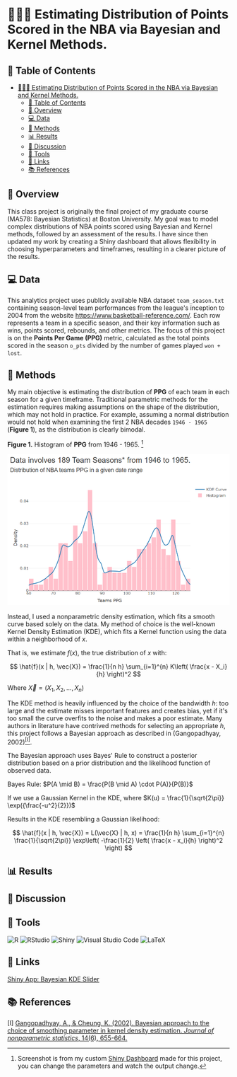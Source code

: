 # 🕵🏽‍♀️ Estimating Distribution of Points Scored in the NBA via Bayesian and Kernel Methods.

## 📃 Table of Contents

- [🕵🏽‍♀️ Estimating Distribution of Points Scored in the NBA via Bayesian and Kernel Methods.](#️-estimating-distribution-of-points-scored-in-the-nba-via-bayesian-and-kernel-methods)
  - [📃 Table of Contents](#-table-of-contents)
  - [🚀 Overview](#-overview)
  - [💻 Data](#-data)
  - [📑 Methods](#-methods)
  - [📊 Results](#-results)
  - [💬 Discussion](#-discussion)
  - [🔧 Tools](#-tools)
  - [🔗 Links](#-links)
  - [📚 References](#-references)


## 🚀 Overview

This class project is originally the final project of my graduate course (MA578: Bayesian Statistics) at Boston University.  My goal was to model complex distributions of NBA points scored using Bayesian and Kernel methods, followed by an assessment of the results.  I have since then updated my work by creating a Shiny dashboard that allows flexibility in choosing hyperparameters and timeframes, resulting in a clearer picture of the results.

## 💻 Data

This analytics project uses publicly available NBA dataset `team_season.txt` containing season-level team performances from the league's inception to 2004 from the website https://www.basketball-reference.com/.  Each row represents a team in a specific season, and their key information such as wins, points scored, rebounds, and other metrics.  The focus of this project is on the **Points Per Game (PPG)** metric, calculated as the total points scored in the season `o_pts` divided by the number of games played `won + lost`.

## 📑 Methods

My main objective is estimating the distribution of **PPG** of each team in each season for a given timeframe.  Traditional parametric methods for the estimation requires making assumptions on the shape of the distribution, which may not hold in practice.  For example, assuming a normal distribution would not hold when examining the first 2 NBA decades `1946 - 1965` (**Figure 1**), as the distribution is clearly bimodal.

**Figure 1.** Histogram of **PPG** from 1946 - 1965. [^1]

![1946-1965 Histogram](Visuals/Figure1-1946_1965_Histogram.png)

[^1]: Screenshot is from my custom [Shiny Dashboard](https://catalyzeanalytics.shinyapps.io/Bayesian-KDE-ab-Slider/) made for this project, you can change the parameters and watch the output change.

Instead, I used a nonparametric density estimation, which fits a smooth curve based solely on the data.  My method of choice is the well-known Kernel Density Estimation (KDE), which fits a Kernel function using the data within a neighborhood of $x$.

That is, we estimate $f(x)$, the true distribution of $x$ with:

$$
\hat{f}(x | h, \vec{X}) = \frac{1}{n h} \sum_{i=1}^{n} K\left( \frac{x - X_i}{h} \right)^2
$$

Where $\vec{X} = (X_1, X_2, \dots, X_n)$

The KDE method is heavily influenced by the choice of the bandwidth $h$: too large and the estimate misses important features and creates bias, yet if it's too small the curve overfits to the noise and makes a poor estimate.  Many authors in literature have contrived methods for selecting an appropriate $h$, this project follows a Bayesian approach as described in (Gangopadhyay, 2002)[<sup>[I]</sup>](#ref1). 

The Bayesian approach uses Bayes' Rule to construct a posterior distribution based on a prior distribution and the likelihood function of observed data.

Bayes Rule: $P(A \mid B) = \frac{P(B \mid A) \cdot P(A)}{P(B)}$

If we use a Gaussian Kernel in the KDE, where
$K(u) = \frac{1}{\sqrt{2\pi}} \exp({\frac{-u^2}{2}})$

Results in the KDE resembling a Gaussian likelihood:


$$
\hat{f}(x | h, \vec{X}) = L(\vec{X} | h, x) = \frac{1}{n h} \sum_{i=1}^{n} \frac{1}{\sqrt{2\pi}} \exp\left( -\frac{1}{2} \left( \frac{x - x_i}{h} \right)^2 \right)
$$



## 📊 Results

## 💬 Discussion

## 🔧 Tools
![R](https://img.shields.io/badge/R-276DC3?style=flat&logo=r&logoColor=white)
![RStudio](https://img.shields.io/badge/RStudio-276DC3?style=flat&logo=r&logoColor=white)
![Shiny](https://tinyurl.com/ShinyShields)
![Visual Studio Code](https://custom-icon-badges.demolab.com/badge/Visual%20Studio%20Code-0078d7.svg?logo=vsc&logoColor=white)
![LaTeX](https://img.shields.io/badge/LaTeX-008080?style=flat&logo=latex&logoColor=white)


## 🔗 Links
[Shiny App: Bayesian KDE Slider](https://catalyzeanalytics.shinyapps.io/Bayesian-KDE-ab-Slider/)

## 📚 References
<a name="ref1"></a>
[I] [Gangopadhyay, A., & Cheung, K. (2002). Bayesian approach to the choice of smoothing parameter in kernel density estimation. *Journal of nonparametric statistics*, 14(6), 655-664.](https://www.tandfonline.com/doi/abs/10.1080/10485250215320)
